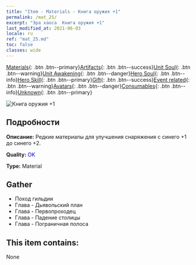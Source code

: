 ```yaml
---
title: "Item - Materials - Книга оружия +1"
permalink: /mat_25/
excerpt: "Эра хаоса  Книга оружия +1"
last_modified_at: 2021-06-03
locale: ru
ref: "mat_25.md"
toc: false
classes: wide
---
```

 [Materials](/ItemsRU/){: .btn .btn--primary}[Artifacts](/ItemsRU/Artifacts/){: .btn .btn--success}[Unit Soul](/ItemsRU/UnitSoul/){: .btn .btn--warning}[Unit Awakening](/ItemsRU/UnitAwakening/){: .btn .btn--danger}[Hero Soul](/ItemsRU/HeroSoul/){: .btn .btn--info}[Hero Skill](/ItemsRU/HeroSkill/){: .btn .btn--primary}[Gift](/ItemsRU/Gift/){: .btn .btn--success}[Event related](/ItemsRU/Events/){: .btn .btn--warning}[Avatars](/ItemsRU/Avatars/){: .btn .btn--danger}[Consumables](/ItemsRU/Consumables/){: .btn .btn--info}[Unknown](/ItemsRU/Unknown/){: .btn .btn--primary}

 ![Книга оружия +1](/images/t/i_cailiao_hexin1.png)

## Подробности
 **Описание:** Редкие материалы для улучшения снаряжения c синего +1 до синего +2.

 **Quality:** <span style="color: #0000CD">OK</span>

 **Type:** Material

## Gather

*    Поход гильдии 
*    Глава - Дьявольский план 
*    Глава - Первопроходец 
*    Глава - Падение столицы 
*    Глава - Пограничная полоса 

## This item contains:

  None

